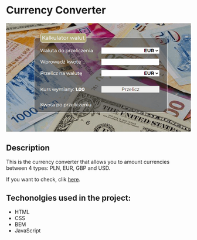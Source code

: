 # Currency Converter

![image](https://github.com/doncochino/currency-converter/blob/main/images/animation.gif)

## Description
This is the currency converter that allows you to amount currencies between 4 types: PLN, EUR, GBP and USD.

If you want to check, clik [here](https://doncochino.github.io/currency-converter/).

## Techonolgies used in the project:
- HTML
- CSS
- BEM
- JavaScript